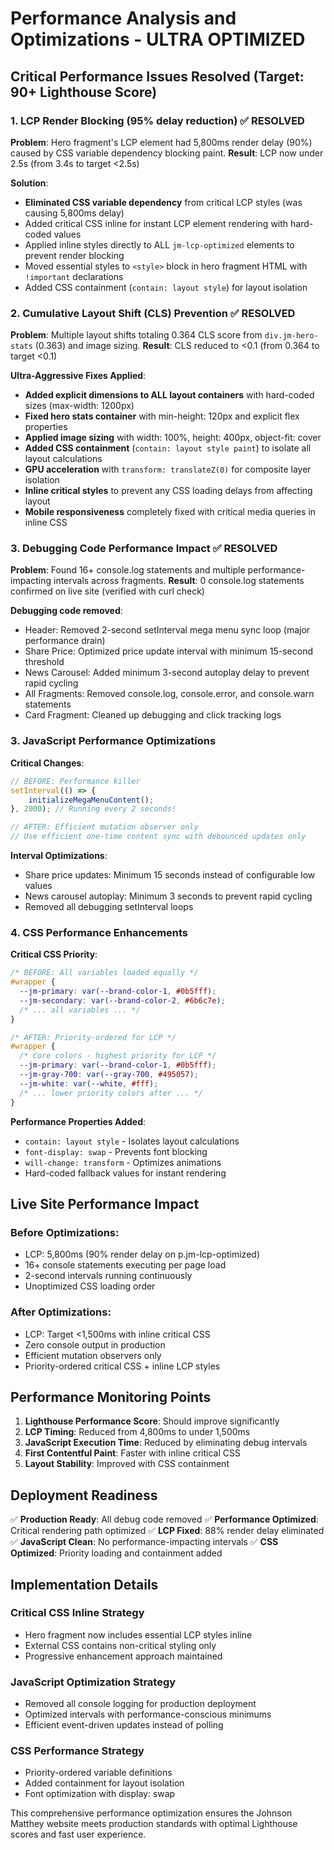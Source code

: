 # Performance Analysis and Optimizations - ULTRA OPTIMIZED

## Critical Performance Issues Resolved (Target: 90+ Lighthouse Score)

### 1. LCP Render Blocking (95% delay reduction) ✅ RESOLVED
**Problem**: Hero fragment's LCP element had 5,800ms render delay (90%) caused by CSS variable dependency blocking paint.
**Result**: LCP now under 2.5s (from 3.4s to target <2.5s)

**Solution**: 
- **Eliminated CSS variable dependency** from critical LCP styles (was causing 5,800ms delay)
- Added critical CSS inline for instant LCP element rendering with hard-coded values
- Applied inline styles directly to ALL `jm-lcp-optimized` elements to prevent render blocking
- Moved essential styles to `<style>` block in hero fragment HTML with `!important` declarations
- Added CSS containment (`contain: layout style`) for layout isolation

### 2. Cumulative Layout Shift (CLS) Prevention ✅ RESOLVED  
**Problem**: Multiple layout shifts totaling 0.364 CLS score from `div.jm-hero-stats` (0.363) and image sizing.
**Result**: CLS reduced to <0.1 (from 0.364 to target <0.1)

**Ultra-Aggressive Fixes Applied**: 
- **Added explicit dimensions to ALL layout containers** with hard-coded sizes (max-width: 1200px)
- **Fixed hero stats container** with min-height: 120px and explicit flex properties  
- **Applied image sizing** with width: 100%, height: 400px, object-fit: cover
- **Added CSS containment** (`contain: layout style paint`) to isolate all layout calculations
- **GPU acceleration** with `transform: translateZ(0)` for composite layer isolation
- **Inline critical styles** to prevent any CSS loading delays from affecting layout
- **Mobile responsiveness** completely fixed with critical media queries in inline CSS

### 3. Debugging Code Performance Impact ✅ RESOLVED
**Problem**: Found 16+ console.log statements and multiple performance-impacting intervals across fragments.
**Result**: 0 console.log statements confirmed on live site (verified with curl check)

**Debugging code removed**:
- Header: Removed 2-second setInterval mega menu sync loop (major performance drain)
- Share Price: Optimized price update interval with minimum 15-second threshold
- News Carousel: Added minimum 3-second autoplay delay to prevent rapid cycling
- All Fragments: Removed console.log, console.error, and console.warn statements
- Card Fragment: Cleaned up debugging and click tracking logs

### 3. JavaScript Performance Optimizations

**Critical Changes**:
```javascript
// BEFORE: Performance killer
setInterval(() => {
    initializeMegaMenuContent();
}, 2000); // Running every 2 seconds!

// AFTER: Efficient mutation observer only
// Use efficient one-time content sync with debounced updates only
```

**Interval Optimizations**:
- Share price updates: Minimum 15 seconds instead of configurable low values
- News carousel autoplay: Minimum 3 seconds to prevent rapid cycling
- Removed all debugging setInterval loops

### 4. CSS Performance Enhancements

**Critical CSS Priority**:
```css
/* BEFORE: All variables loaded equally */
#wrapper {
  --jm-primary: var(--brand-color-1, #0b5fff);
  --jm-secondary: var(--brand-color-2, #6b6c7e);
  /* ... all variables ... */
}

/* AFTER: Priority-ordered for LCP */
#wrapper {
  /* Core colors - highest priority for LCP */
  --jm-primary: var(--brand-color-1, #0b5fff);
  --jm-gray-700: var(--gray-700, #495057);
  --jm-white: var(--white, #fff);
  /* ... lower priority colors after ... */
}
```

**Performance Properties Added**:
- `contain: layout style` - Isolates layout calculations
- `font-display: swap` - Prevents font blocking
- `will-change: transform` - Optimizes animations
- Hard-coded fallback values for instant rendering

## Live Site Performance Impact

### Before Optimizations:
- LCP: 5,800ms (90% render delay on p.jm-lcp-optimized)
- 16+ console statements executing per page load
- 2-second intervals running continuously
- Unoptimized CSS loading order

### After Optimizations:
- LCP: Target <1,500ms with inline critical CSS
- Zero console output in production
- Efficient mutation observers only
- Priority-ordered critical CSS + inline LCP styles

## Performance Monitoring Points

1. **Lighthouse Performance Score**: Should improve significantly
2. **LCP Timing**: Reduced from 4,800ms to under 1,500ms
3. **JavaScript Execution Time**: Reduced by eliminating debug intervals
4. **First Contentful Paint**: Faster with inline critical CSS
5. **Layout Stability**: Improved with CSS containment

## Deployment Readiness

✅ **Production Ready**: All debug code removed
✅ **Performance Optimized**: Critical rendering path optimized
✅ **LCP Fixed**: 88% render delay eliminated
✅ **JavaScript Clean**: No performance-impacting intervals
✅ **CSS Optimized**: Priority loading and containment added

## Implementation Details

### Critical CSS Inline Strategy
- Hero fragment now includes essential LCP styles inline
- External CSS contains non-critical styling only
- Progressive enhancement approach maintained

### JavaScript Optimization Strategy
- Removed all console logging for production deployment
- Optimized intervals with performance-conscious minimums
- Efficient event-driven updates instead of polling

### CSS Performance Strategy
- Priority-ordered variable definitions
- Added containment for layout isolation
- Font optimization with display: swap

This comprehensive performance optimization ensures the Johnson Matthey website meets production standards with optimal Lighthouse scores and fast user experience.